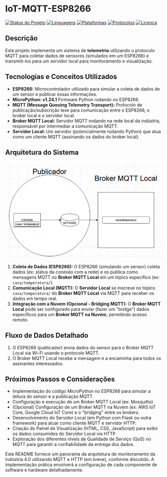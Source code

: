 # IoT-MQTT-ESP8266

[![Status do Projeto](https://img.shields.io/badge/Status-Em%20Discuss%C3%A3o-yellow.svg?style=for-the-badge)](https://shields.io/)
[![Linguagens](https://img.shields.io/badge/MicroPython-Python-blueviolet.svg?style=for-the-badge)](https://www.python.org/)
[![Plataformas](https://img.shields.io/badge/ESP8266-Servidor%20Local-orange.svg?style=for-the-badge)](https://micropython.org/)
[![Protocolos](https://img.shields.io/badge/MQTT-brightgreen.svg?style=for-the-badge)](https://mqtt.org/)
[![Licença](https://img.shields.io/badge/License-MIT-yellow.svg?style=for-the-badge)](https://opensource.org/licenses/MIT)

## Descrição

Este projeto implementa um sistema de **telemetria** utilizando o protocolo MQTT para coletar dados de sensores (simulados em um ESP8266) e transmiti-los para um servidor local para monitoramento e visualização.

## Tecnologias e Conceitos Utilizados

* **ESP8266:** Microcontrolador utilizado para simular a coleta de dados de um sensor e publicar essas informações.
* **MicroPython: v1.24.1** Firmware Python rodando no ESP8266.
* **MQTT (Message Queuing Telemetry Transport):** Protocolo de publicação/subscrição leve para comunicação entre o ESP8266, o broker local e o servidor local.
* **Broker MQTT Local:** Servidor MQTT rodando na rede local da indústria, responsável por intermediar a comunicação MQTT.
* **Servidor Local:** Um servidor (potencialmente rodando Python) que atua como um cliente MQTT (assinando os dados do broker local).

## Arquitetura do Sistema

![Diagrama da Arquitetura do Sistema](image.png)

1.  **Coleta de Dados (ESP8266):** O ESP8266 (simulando um sensor) coleta dados (ex: status da conexão com a rede) e os publica como mensagens MQTT no **Broker MQTT Local** em um tópico específico (ex: `casa/temperatura/`).
2.  **Comunicação Local (MQTT):** O **Servidor Local** se inscreve no tópico `casa/temperatura/` do **Broker MQTT Local** via MQTT para receber os dados em tempo real.
3.  **Integração com a Nuvem (Opcional - Bridging MQTT):** O **Broker MQTT Local** pode ser configurado para enviar (fazer um "bridge") dados específicos para um **Broker MQTT na Nuvem**, permitindo acesso remoto.

## Fluxo de Dados Detalhado

1.  O ESP8266 (publicador) envia dados do sensor para o Broker MQTT Local via Wi-Fi usando o protocolo MQTT.
2.  O Broker MQTT Local recebe a mensagem e a encaminha para todos os assinantes interessados.

## Próximos Passos e Considerações

* Implementação do código MicroPython no ESP8266 para simular a leitura do sensor e a publicação MQTT.
* Configuração e execução de um Broker MQTT Local (ex: Mosquitto).
* (Opcional) Configuração de um Broker MQTT na Nuvem (ex: AWS IoT Core, Google Cloud IoT Core) e o "bridging" entre os brokers.
* Desenvolvimento do Servidor Local (em Python com Flask ou outra framework) para atuar como cliente MQTT e servidor HTTP.
* Criação do Painel de Visualização (HTML, CSS, JavaScript) para exibir os dados consumidos do Servidor Local via HTTP.
* Exploração dos diferentes níveis de Qualidade de Serviço (QoS) no MQTT para garantir a confiabilidade da entrega dos dados.

Este README fornece um panorama da arquitetura de monitoramento da indústria 4.0 utilizando MQTT e HTTP (em breve), conforme discutido. A implementação prática envolverá a configuração de cada componente de software e hardware detalhadamente.